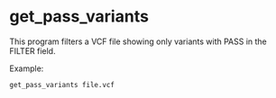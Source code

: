 # get_pass_variants
This program filters a VCF file showing only variants with PASS in the FILTER field.

Example:

```bash
get_pass_variants file.vcf

```

